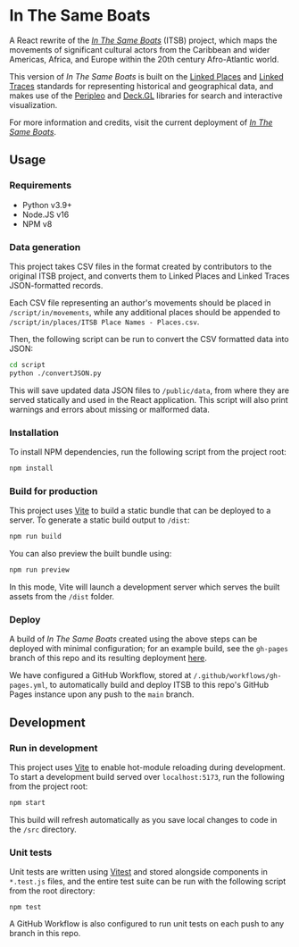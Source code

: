 # In The Same Boats

A React rewrite of the [_In The Same Boats_](https://github.com/elotroalex/itsb/tree/main) (ITSB) project, which maps the movements of significant cultural actors from the Caribbean and wider Americas, Africa, and Europe within the 20th century Afro-Atlantic world.

This version of _In The Same Boats_ is built on the [Linked Places](https://github.com/LinkedPasts/linked-places-format) and [Linked Traces](https://github.com/LinkedPasts/linked-traces-format) standards for representing historical and geographical data, and makes use of the [Peripleo](https://github.com/peripleo/peripleo) and [Deck.GL](https://github.com/visgl/deck.gl) libraries for search and interactive visualization.

For more information and credits, visit the current deployment of [_In The Same Boats_](http://sameboats.org/).

## Usage

### Requirements

- Python v3.9+
- Node.JS v16
- NPM v8

### Data generation

This project takes CSV files in the format created by contributors to the original ITSB project, and converts them to Linked Places and Linked Traces JSON-formatted records.

Each CSV file representing an author's movements should be placed in `/script/in/movements`, while any additional places should be appended to `/script/in/places/ITSB Place Names - Places.csv`.

Then, the following script can be run to convert the CSV formatted data into JSON:

```sh
cd script
python ./convertJSON.py
```

This will save updated data JSON files to `/public/data`, from where they are served statically and used in the React application. This script will also print warnings and errors about missing or malformed data.

### Installation

To install NPM dependencies, run the following script from the project root:

```sh
npm install
```

### Build for production

This project uses [Vite](https://vitejs.dev/) to build a static bundle that can be deployed to a server. To generate a static build output to `/dist`:

```sh
npm run build
```

You can also preview the built bundle using:

```sh
npm run preview
```

In this mode, Vite will launch a development server which serves the built assets from the `/dist` folder.

### Deploy

A build of _In The Same Boats_ created using the above steps can be deployed with minimal configuration; for an example build, see the `gh-pages` branch of this repo and its resulting deployment [here](https://performant-software.github.io/itsb/).

We have configured a GitHub Workflow, stored at `/.github/workflows/gh-pages.yml`, to automatically build and deploy ITSB to this repo's GitHub Pages instance upon any push to the `main` branch.

## Development

### Run in development

This project uses [Vite](https://vitejs.dev/) to enable hot-module reloading during development. To start a development build served over `localhost:5173`, run the following from the project root:

```sh
npm start
```

This build will refresh automatically as you save local changes to code in the `/src` directory.

### Unit tests

Unit tests are written using [Vitest](https://vitest.dev/) and stored alongside components in `*.test.js` files, and the entire test suite can be run with the following script from the root directory:

```
npm test
```

A GitHub Workflow is also configured to run unit tests on each push to any branch in this repo.
